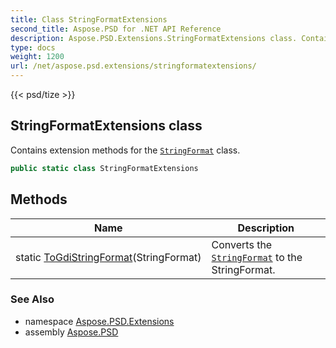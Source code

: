 ```yaml
---
title: Class StringFormatExtensions
second_title: Aspose.PSD for .NET API Reference
description: Aspose.PSD.Extensions.StringFormatExtensions class. Contains extension methods for the StringFormat class
type: docs
weight: 1200
url: /net/aspose.psd.extensions/stringformatextensions/
---
```

{{< psd/tize >}}
## StringFormatExtensions class

Contains extension methods for the [`StringFormat`](../../aspose.psd/stringformat/) class.

```csharp
public static class StringFormatExtensions
```

## Methods

| Name | Description |
| --- | --- |
| static [ToGdiStringFormat](../../aspose.psd.extensions/stringformatextensions/togdistringformat/)(StringFormat) | Converts the [`StringFormat`](../../aspose.psd/stringformat/) to the StringFormat. |

### See Also

* namespace [Aspose.PSD.Extensions](../../aspose.psd.extensions/)
* assembly [Aspose.PSD](../../)


